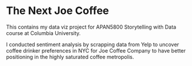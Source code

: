 # The Next Joe Coffee

This contains my data viz project for APAN5800 Storytelling with Data course at Columbia University.

I conducted sentiment analysis by scrapping data from Yelp to uncover coffee drinker preferences in NYC for Joe Coffee Company to have better positioning in the highly saturated coffee metropolis.
